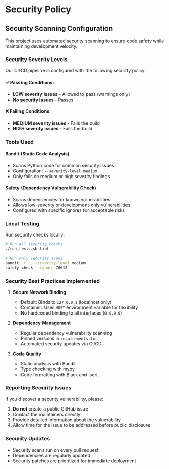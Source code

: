 # Security Policy

## Security Scanning Configuration

This project uses automated security scanning to ensure code safety while maintaining development velocity.

### Security Severity Levels

Our CI/CD pipeline is configured with the following security policy:

#### ✅ **Passing Conditions:**
- **LOW severity issues** - Allowed to pass (warnings only)
- **No security issues** - Passes

#### ❌ **Failing Conditions:**
- **MEDIUM severity issues** - Fails the build
- **HIGH severity issues** - Fails the build

### Tools Used

#### **Bandit (Static Code Analysis)**
- Scans Python code for common security issues
- Configuration: `--severity-level medium`
- Only fails on medium or high severity findings

#### **Safety (Dependency Vulnerability Check)**
- Scans dependencies for known vulnerabilities
- Allows low-severity or development-only vulnerabilities
- Configured with specific ignores for acceptable risks

### Local Testing

Run security checks locally:

```bash
# Run all security checks
./run_tests.sh lint

# Run only security scans
bandit -r . --severity-level medium
safety check --ignore 70612
```

### Security Best Practices Implemented

1. **Secure Network Binding**
   - Default: Binds to `127.0.0.1` (localhost only)
   - Container: Uses `HOST` environment variable for flexibility
   - No hardcoded binding to all interfaces (`0.0.0.0`)

2. **Dependency Management**
   - Regular dependency vulnerability scanning
   - Pinned versions in `requirements.txt`
   - Automated security updates via CI/CD

3. **Code Quality**
   - Static analysis with Bandit
   - Type checking with mypy
   - Code formatting with Black and isort

### Reporting Security Issues

If you discover a security vulnerability, please:

1. **Do not** create a public GitHub issue
2. Contact the maintainers directly
3. Provide detailed information about the vulnerability
4. Allow time for the issue to be addressed before public disclosure

### Security Updates

- Security scans run on every pull request
- Dependencies are regularly updated
- Security patches are prioritized for immediate deployment